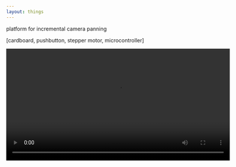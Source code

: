 ```yaml
---
layout: things
---
```


platform for incremental camera panning

[cardboard, pushbutton, stepper motor, microcontroller]

<video loop width="600" controls>
  <source src="http://i.imgur.com/GUsHc8e.webm" type="video/webm">
  Your browser does not support HTML5 video.
</video>